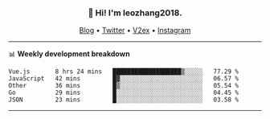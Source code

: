 <h3 align="center">👋 Hi! I'm leozhang2018.</h3>
<p align="center">
  <a href="https://code.leozhang2018.me">Blog</a> •
  <a href="https://twitter.com/leozhang2018">Twitter</a> •
  <a href="https://www.v2ex.com/member/leozhang">V2ex</a> •
  <a href="https://www.instagram.com/leozhanghere">Instagram</a>
</p>

-------

📊 **Weekly development breakdown**
<!--START_SECTION:waka-->
```text
Vue.js       8 hrs 24 mins   ███████████████████▒░░░░░   77.29 % 
JavaScript   42 mins         █▓░░░░░░░░░░░░░░░░░░░░░░░   06.57 % 
Other        36 mins         █▒░░░░░░░░░░░░░░░░░░░░░░░   05.54 % 
Go           29 mins         █░░░░░░░░░░░░░░░░░░░░░░░░   04.45 % 
JSON         23 mins         █░░░░░░░░░░░░░░░░░░░░░░░░   03.58 % 
```
<!--END_SECTION:waka-->
-------
